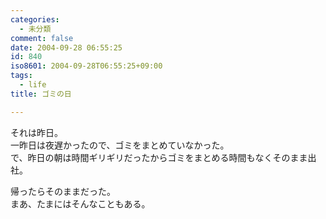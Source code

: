 ```yaml
---
categories:
  - 未分類
comment: false
date: 2004-09-28 06:55:25
id: 840
iso8601: 2004-09-28T06:55:25+09:00
tags:
  - life
title: ゴミの日

---
```


<div class="entry-body">
  <p>それは昨日。<br />
    一昨日は夜遅かったので、ゴミをまとめていなかった。<br />
    で、昨日の朝は時間ギリギリだったからゴミをまとめる時間もなくそのまま出社。</p>

  <p>帰ったらそのままだった。<br />
    まあ、たまにはそんなこともある。</p>
</div>
